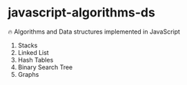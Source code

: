 # javascript-algorithms-ds
🔥 Algorithms and Data structures implemented in JavaScript 

1. Stacks
2. Linked List
3. Hash Tables
4. Binary Search Tree
5. Graphs
